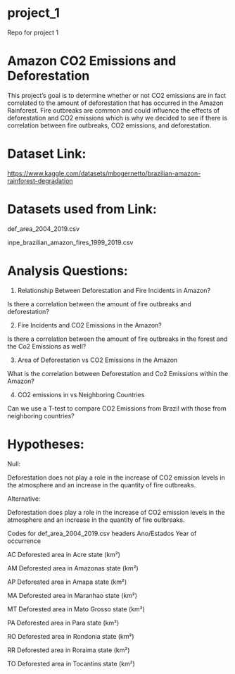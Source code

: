 # project_1

Repo for project 1

# Amazon CO2 Emissions and Deforestation

This project’s goal is to determine whether or not CO2 emissions are in fact correlated to the amount of deforestation that has occurred in the Amazon Rainforest. Fire outbreaks are common and could influence the effects of deforestation and CO2 emissions which is why we decided to see if there is correlation between fire outbreaks, CO2 emissions, and deforestation.

# Dataset Link:

https://www.kaggle.com/datasets/mbogernetto/brazilian-amazon-rainforest-degradation

# Datasets used from Link:
def_area_2004_2019.csv

inpe_brazilian_amazon_fires_1999_2019.csv


# Analysis Questions:
1. Relationship Between Deforestation and Fire Incidents in Amazon?

Is there a correlation between the amount of fire outbreaks and deforestation?

2. Fire Incidents and CO2 Emissions in the Amazon?

Is there a correlation between the amount of fire outbreaks in the forest and the Co2 Emissions as well?

3. Area of Deforestation vs CO2 Emissions in the Amazon

What is the correlation between Deforestation and Co2 Emissions within the Amazon?

4. CO2 emissions in vs Neighboring Countries

Can we use a T-test to compare CO2 Emissions from Brazil with those from neighboring countries?


# Hypotheses:

Null:

Deforestation does not play a role in the increase of CO2 emission levels in the atmosphere and an increase in the quantity of fire outbreaks.

Alternative:

Deforestation does play a role in the increase of CO2 emission levels in the atmosphere and an increase in the quantity of fire outbreaks.






Codes for def_area_2004_2019.csv headers
Ano/Estados
Year of occurrence

AC
Deforested area in Acre state (km²)

AM
Deforested area in Amazonas state (km²)

AP
Deforested area in Amapa state (km²)

MA
Deforested area in Maranhao state (km²)

MT
Deforested area in Mato Grosso state (km²)

PA
Deforested area in Para state (km²)

RO
Deforested area in Rondonia state (km²)

RR
Deforested area in Roraima state (km²)

TO
Deforested area in Tocantins state (km²)
